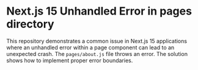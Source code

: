 # Next.js 15 Unhandled Error in pages directory

This repository demonstrates a common issue in Next.js 15 applications where an unhandled error within a page component can lead to an unexpected crash.  The `pages/about.js` file throws an error. The solution shows how to implement proper error boundaries.